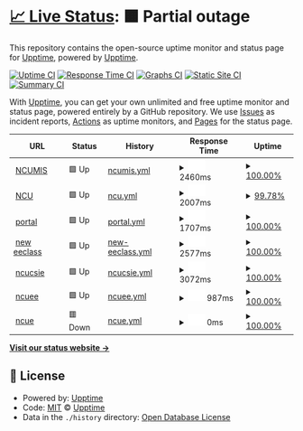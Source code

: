 # [📈 Live Status](https://demo.upptime.js.org): <!--live status--> **🟧 Partial outage**

This repository contains the open-source uptime monitor and status page for [Upptime](https://upptime.js.org), powered by [Upptime](https://github.com/upptime/upptime).

[![Uptime CI](https://github.com/upptime/upptime/workflows/Uptime%20CI/badge.svg)](https://github.com/upptime/upptime/actions?query=workflow%3A%22Uptime+CI%22)
[![Response Time CI](https://github.com/upptime/upptime/workflows/Response%20Time%20CI/badge.svg)](https://github.com/upptime/upptime/actions?query=workflow%3A%22Response+Time+CI%22)
[![Graphs CI](https://github.com/upptime/upptime/workflows/Graphs%20CI/badge.svg)](https://github.com/upptime/upptime/actions?query=workflow%3A%22Graphs+CI%22)
[![Static Site CI](https://github.com/upptime/upptime/workflows/Static%20Site%20CI/badge.svg)](https://github.com/upptime/upptime/actions?query=workflow%3A%22Static+Site+CI%22)
[![Summary CI](https://github.com/upptime/upptime/workflows/Summary%20CI/badge.svg)](https://github.com/upptime/upptime/actions?query=workflow%3A%22Summary+CI%22)

With [Upptime](https://upptime.js.org), you can get your own unlimited and free uptime monitor and status page, powered entirely by a GitHub repository. We use [Issues](https://github.com/upptime/upptime/issues) as incident reports, [Actions](https://github.com/upptime/upptime/actions) as uptime monitors, and [Pages](https://demo.upptime.js.org) for the status page.

<!--start: status pages-->
<!-- This summary is generated by Upptime (https://github.com/upptime/upptime) -->
<!-- Do not edit this manually, your changes will be overwritten -->
<!-- prettier-ignore -->
| URL | Status | History | Response Time | Uptime |
| --- | ------ | ------- | ------------- | ------ |
| <img alt="" src="https://favicons.githubusercontent.com/im.mgt.ncu.edu.tw" height="13"> [NCUMIS](https://im.mgt.ncu.edu.tw/) | 🟩 Up | [ncumis.yml](https://github.com/zeroannnn/bdcfinal/commits/HEAD/history/ncumis.yml) | <details><summary><img alt="Response time graph" src="./graphs/ncumis/response-time-week.png" height="20"> 2460ms</summary><br><a href="https://demo.upptime.js.org/history/ncumis"><img alt="Response time 2603" src="https://img.shields.io/endpoint?url=https%3A%2F%2Fraw.githubusercontent.com%2Fzeroannnn%2Fbdcfinal%2FHEAD%2Fapi%2Fncumis%2Fresponse-time.json"></a><br><a href="https://demo.upptime.js.org/history/ncumis"><img alt="24-hour response time 2283" src="https://img.shields.io/endpoint?url=https%3A%2F%2Fraw.githubusercontent.com%2Fzeroannnn%2Fbdcfinal%2FHEAD%2Fapi%2Fncumis%2Fresponse-time-day.json"></a><br><a href="https://demo.upptime.js.org/history/ncumis"><img alt="7-day response time 2460" src="https://img.shields.io/endpoint?url=https%3A%2F%2Fraw.githubusercontent.com%2Fzeroannnn%2Fbdcfinal%2FHEAD%2Fapi%2Fncumis%2Fresponse-time-week.json"></a><br><a href="https://demo.upptime.js.org/history/ncumis"><img alt="30-day response time 2603" src="https://img.shields.io/endpoint?url=https%3A%2F%2Fraw.githubusercontent.com%2Fzeroannnn%2Fbdcfinal%2FHEAD%2Fapi%2Fncumis%2Fresponse-time-month.json"></a><br><a href="https://demo.upptime.js.org/history/ncumis"><img alt="1-year response time 2603" src="https://img.shields.io/endpoint?url=https%3A%2F%2Fraw.githubusercontent.com%2Fzeroannnn%2Fbdcfinal%2FHEAD%2Fapi%2Fncumis%2Fresponse-time-year.json"></a></details> | <details><summary><a href="https://demo.upptime.js.org/history/ncumis">100.00%</a></summary><a href="https://demo.upptime.js.org/history/ncumis"><img alt="All-time uptime 100.00%" src="https://img.shields.io/endpoint?url=https%3A%2F%2Fraw.githubusercontent.com%2Fzeroannnn%2Fbdcfinal%2FHEAD%2Fapi%2Fncumis%2Fuptime.json"></a><br><a href="https://demo.upptime.js.org/history/ncumis"><img alt="24-hour uptime 100.00%" src="https://img.shields.io/endpoint?url=https%3A%2F%2Fraw.githubusercontent.com%2Fzeroannnn%2Fbdcfinal%2FHEAD%2Fapi%2Fncumis%2Fuptime-day.json"></a><br><a href="https://demo.upptime.js.org/history/ncumis"><img alt="7-day uptime 100.00%" src="https://img.shields.io/endpoint?url=https%3A%2F%2Fraw.githubusercontent.com%2Fzeroannnn%2Fbdcfinal%2FHEAD%2Fapi%2Fncumis%2Fuptime-week.json"></a><br><a href="https://demo.upptime.js.org/history/ncumis"><img alt="30-day uptime 100.00%" src="https://img.shields.io/endpoint?url=https%3A%2F%2Fraw.githubusercontent.com%2Fzeroannnn%2Fbdcfinal%2FHEAD%2Fapi%2Fncumis%2Fuptime-month.json"></a><br><a href="https://demo.upptime.js.org/history/ncumis"><img alt="1-year uptime 100.00%" src="https://img.shields.io/endpoint?url=https%3A%2F%2Fraw.githubusercontent.com%2Fzeroannnn%2Fbdcfinal%2FHEAD%2Fapi%2Fncumis%2Fuptime-year.json"></a></details>
| <img alt="" src="https://favicons.githubusercontent.com/www.ncu.edu.tw" height="13"> [NCU](https://www.ncu.edu.tw/tw/) | 🟩 Up | [ncu.yml](https://github.com/zeroannnn/bdcfinal/commits/HEAD/history/ncu.yml) | <details><summary><img alt="Response time graph" src="./graphs/ncu/response-time-week.png" height="20"> 2007ms</summary><br><a href="https://demo.upptime.js.org/history/ncu"><img alt="Response time 2388" src="https://img.shields.io/endpoint?url=https%3A%2F%2Fraw.githubusercontent.com%2Fzeroannnn%2Fbdcfinal%2FHEAD%2Fapi%2Fncu%2Fresponse-time.json"></a><br><a href="https://demo.upptime.js.org/history/ncu"><img alt="24-hour response time 1471" src="https://img.shields.io/endpoint?url=https%3A%2F%2Fraw.githubusercontent.com%2Fzeroannnn%2Fbdcfinal%2FHEAD%2Fapi%2Fncu%2Fresponse-time-day.json"></a><br><a href="https://demo.upptime.js.org/history/ncu"><img alt="7-day response time 2007" src="https://img.shields.io/endpoint?url=https%3A%2F%2Fraw.githubusercontent.com%2Fzeroannnn%2Fbdcfinal%2FHEAD%2Fapi%2Fncu%2Fresponse-time-week.json"></a><br><a href="https://demo.upptime.js.org/history/ncu"><img alt="30-day response time 2388" src="https://img.shields.io/endpoint?url=https%3A%2F%2Fraw.githubusercontent.com%2Fzeroannnn%2Fbdcfinal%2FHEAD%2Fapi%2Fncu%2Fresponse-time-month.json"></a><br><a href="https://demo.upptime.js.org/history/ncu"><img alt="1-year response time 2388" src="https://img.shields.io/endpoint?url=https%3A%2F%2Fraw.githubusercontent.com%2Fzeroannnn%2Fbdcfinal%2FHEAD%2Fapi%2Fncu%2Fresponse-time-year.json"></a></details> | <details><summary><a href="https://demo.upptime.js.org/history/ncu">99.78%</a></summary><a href="https://demo.upptime.js.org/history/ncu"><img alt="All-time uptime 99.90%" src="https://img.shields.io/endpoint?url=https%3A%2F%2Fraw.githubusercontent.com%2Fzeroannnn%2Fbdcfinal%2FHEAD%2Fapi%2Fncu%2Fuptime.json"></a><br><a href="https://demo.upptime.js.org/history/ncu"><img alt="24-hour uptime 100.00%" src="https://img.shields.io/endpoint?url=https%3A%2F%2Fraw.githubusercontent.com%2Fzeroannnn%2Fbdcfinal%2FHEAD%2Fapi%2Fncu%2Fuptime-day.json"></a><br><a href="https://demo.upptime.js.org/history/ncu"><img alt="7-day uptime 99.78%" src="https://img.shields.io/endpoint?url=https%3A%2F%2Fraw.githubusercontent.com%2Fzeroannnn%2Fbdcfinal%2FHEAD%2Fapi%2Fncu%2Fuptime-week.json"></a><br><a href="https://demo.upptime.js.org/history/ncu"><img alt="30-day uptime 99.90%" src="https://img.shields.io/endpoint?url=https%3A%2F%2Fraw.githubusercontent.com%2Fzeroannnn%2Fbdcfinal%2FHEAD%2Fapi%2Fncu%2Fuptime-month.json"></a><br><a href="https://demo.upptime.js.org/history/ncu"><img alt="1-year uptime 99.90%" src="https://img.shields.io/endpoint?url=https%3A%2F%2Fraw.githubusercontent.com%2Fzeroannnn%2Fbdcfinal%2FHEAD%2Fapi%2Fncu%2Fuptime-year.json"></a></details>
| <img alt="" src="https://favicons.githubusercontent.com/portal.ncu.edu.tw" height="13"> [portal](https://portal.ncu.edu.tw/login) | 🟩 Up | [portal.yml](https://github.com/zeroannnn/bdcfinal/commits/HEAD/history/portal.yml) | <details><summary><img alt="Response time graph" src="./graphs/portal/response-time-week.png" height="20"> 1707ms</summary><br><a href="https://demo.upptime.js.org/history/portal"><img alt="Response time 1770" src="https://img.shields.io/endpoint?url=https%3A%2F%2Fraw.githubusercontent.com%2Fzeroannnn%2Fbdcfinal%2FHEAD%2Fapi%2Fportal%2Fresponse-time.json"></a><br><a href="https://demo.upptime.js.org/history/portal"><img alt="24-hour response time 1797" src="https://img.shields.io/endpoint?url=https%3A%2F%2Fraw.githubusercontent.com%2Fzeroannnn%2Fbdcfinal%2FHEAD%2Fapi%2Fportal%2Fresponse-time-day.json"></a><br><a href="https://demo.upptime.js.org/history/portal"><img alt="7-day response time 1707" src="https://img.shields.io/endpoint?url=https%3A%2F%2Fraw.githubusercontent.com%2Fzeroannnn%2Fbdcfinal%2FHEAD%2Fapi%2Fportal%2Fresponse-time-week.json"></a><br><a href="https://demo.upptime.js.org/history/portal"><img alt="30-day response time 1770" src="https://img.shields.io/endpoint?url=https%3A%2F%2Fraw.githubusercontent.com%2Fzeroannnn%2Fbdcfinal%2FHEAD%2Fapi%2Fportal%2Fresponse-time-month.json"></a><br><a href="https://demo.upptime.js.org/history/portal"><img alt="1-year response time 1770" src="https://img.shields.io/endpoint?url=https%3A%2F%2Fraw.githubusercontent.com%2Fzeroannnn%2Fbdcfinal%2FHEAD%2Fapi%2Fportal%2Fresponse-time-year.json"></a></details> | <details><summary><a href="https://demo.upptime.js.org/history/portal">100.00%</a></summary><a href="https://demo.upptime.js.org/history/portal"><img alt="All-time uptime 99.83%" src="https://img.shields.io/endpoint?url=https%3A%2F%2Fraw.githubusercontent.com%2Fzeroannnn%2Fbdcfinal%2FHEAD%2Fapi%2Fportal%2Fuptime.json"></a><br><a href="https://demo.upptime.js.org/history/portal"><img alt="24-hour uptime 100.00%" src="https://img.shields.io/endpoint?url=https%3A%2F%2Fraw.githubusercontent.com%2Fzeroannnn%2Fbdcfinal%2FHEAD%2Fapi%2Fportal%2Fuptime-day.json"></a><br><a href="https://demo.upptime.js.org/history/portal"><img alt="7-day uptime 100.00%" src="https://img.shields.io/endpoint?url=https%3A%2F%2Fraw.githubusercontent.com%2Fzeroannnn%2Fbdcfinal%2FHEAD%2Fapi%2Fportal%2Fuptime-week.json"></a><br><a href="https://demo.upptime.js.org/history/portal"><img alt="30-day uptime 99.83%" src="https://img.shields.io/endpoint?url=https%3A%2F%2Fraw.githubusercontent.com%2Fzeroannnn%2Fbdcfinal%2FHEAD%2Fapi%2Fportal%2Fuptime-month.json"></a><br><a href="https://demo.upptime.js.org/history/portal"><img alt="1-year uptime 99.83%" src="https://img.shields.io/endpoint?url=https%3A%2F%2Fraw.githubusercontent.com%2Fzeroannnn%2Fbdcfinal%2FHEAD%2Fapi%2Fportal%2Fuptime-year.json"></a></details>
| <img alt="" src="https://favicons.githubusercontent.com/ncueeclass.ncu.edu.tw" height="13"> [new eeclass](https://ncueeclass.ncu.edu.tw/) | 🟩 Up | [new-eeclass.yml](https://github.com/zeroannnn/bdcfinal/commits/HEAD/history/new-eeclass.yml) | <details><summary><img alt="Response time graph" src="./graphs/new-eeclass/response-time-week.png" height="20"> 2577ms</summary><br><a href="https://demo.upptime.js.org/history/new-eeclass"><img alt="Response time 2173" src="https://img.shields.io/endpoint?url=https%3A%2F%2Fraw.githubusercontent.com%2Fzeroannnn%2Fbdcfinal%2FHEAD%2Fapi%2Fnew-eeclass%2Fresponse-time.json"></a><br><a href="https://demo.upptime.js.org/history/new-eeclass"><img alt="24-hour response time 1926" src="https://img.shields.io/endpoint?url=https%3A%2F%2Fraw.githubusercontent.com%2Fzeroannnn%2Fbdcfinal%2FHEAD%2Fapi%2Fnew-eeclass%2Fresponse-time-day.json"></a><br><a href="https://demo.upptime.js.org/history/new-eeclass"><img alt="7-day response time 2577" src="https://img.shields.io/endpoint?url=https%3A%2F%2Fraw.githubusercontent.com%2Fzeroannnn%2Fbdcfinal%2FHEAD%2Fapi%2Fnew-eeclass%2Fresponse-time-week.json"></a><br><a href="https://demo.upptime.js.org/history/new-eeclass"><img alt="30-day response time 2173" src="https://img.shields.io/endpoint?url=https%3A%2F%2Fraw.githubusercontent.com%2Fzeroannnn%2Fbdcfinal%2FHEAD%2Fapi%2Fnew-eeclass%2Fresponse-time-month.json"></a><br><a href="https://demo.upptime.js.org/history/new-eeclass"><img alt="1-year response time 2173" src="https://img.shields.io/endpoint?url=https%3A%2F%2Fraw.githubusercontent.com%2Fzeroannnn%2Fbdcfinal%2FHEAD%2Fapi%2Fnew-eeclass%2Fresponse-time-year.json"></a></details> | <details><summary><a href="https://demo.upptime.js.org/history/new-eeclass">100.00%</a></summary><a href="https://demo.upptime.js.org/history/new-eeclass"><img alt="All-time uptime 99.66%" src="https://img.shields.io/endpoint?url=https%3A%2F%2Fraw.githubusercontent.com%2Fzeroannnn%2Fbdcfinal%2FHEAD%2Fapi%2Fnew-eeclass%2Fuptime.json"></a><br><a href="https://demo.upptime.js.org/history/new-eeclass"><img alt="24-hour uptime 100.00%" src="https://img.shields.io/endpoint?url=https%3A%2F%2Fraw.githubusercontent.com%2Fzeroannnn%2Fbdcfinal%2FHEAD%2Fapi%2Fnew-eeclass%2Fuptime-day.json"></a><br><a href="https://demo.upptime.js.org/history/new-eeclass"><img alt="7-day uptime 100.00%" src="https://img.shields.io/endpoint?url=https%3A%2F%2Fraw.githubusercontent.com%2Fzeroannnn%2Fbdcfinal%2FHEAD%2Fapi%2Fnew-eeclass%2Fuptime-week.json"></a><br><a href="https://demo.upptime.js.org/history/new-eeclass"><img alt="30-day uptime 99.66%" src="https://img.shields.io/endpoint?url=https%3A%2F%2Fraw.githubusercontent.com%2Fzeroannnn%2Fbdcfinal%2FHEAD%2Fapi%2Fnew-eeclass%2Fuptime-month.json"></a><br><a href="https://demo.upptime.js.org/history/new-eeclass"><img alt="1-year uptime 99.66%" src="https://img.shields.io/endpoint?url=https%3A%2F%2Fraw.githubusercontent.com%2Fzeroannnn%2Fbdcfinal%2FHEAD%2Fapi%2Fnew-eeclass%2Fuptime-year.json"></a></details>
| <img alt="" src="https://favicons.githubusercontent.com/www.csie.ncu.edu.tw" height="13"> [ncucsie](https://www.csie.ncu.edu.tw/) | 🟩 Up | [ncucsie.yml](https://github.com/zeroannnn/bdcfinal/commits/HEAD/history/ncucsie.yml) | <details><summary><img alt="Response time graph" src="./graphs/ncucsie/response-time-week.png" height="20"> 3072ms</summary><br><a href="https://demo.upptime.js.org/history/ncucsie"><img alt="Response time 3501" src="https://img.shields.io/endpoint?url=https%3A%2F%2Fraw.githubusercontent.com%2Fzeroannnn%2Fbdcfinal%2FHEAD%2Fapi%2Fncucsie%2Fresponse-time.json"></a><br><a href="https://demo.upptime.js.org/history/ncucsie"><img alt="24-hour response time 3539" src="https://img.shields.io/endpoint?url=https%3A%2F%2Fraw.githubusercontent.com%2Fzeroannnn%2Fbdcfinal%2FHEAD%2Fapi%2Fncucsie%2Fresponse-time-day.json"></a><br><a href="https://demo.upptime.js.org/history/ncucsie"><img alt="7-day response time 3072" src="https://img.shields.io/endpoint?url=https%3A%2F%2Fraw.githubusercontent.com%2Fzeroannnn%2Fbdcfinal%2FHEAD%2Fapi%2Fncucsie%2Fresponse-time-week.json"></a><br><a href="https://demo.upptime.js.org/history/ncucsie"><img alt="30-day response time 3501" src="https://img.shields.io/endpoint?url=https%3A%2F%2Fraw.githubusercontent.com%2Fzeroannnn%2Fbdcfinal%2FHEAD%2Fapi%2Fncucsie%2Fresponse-time-month.json"></a><br><a href="https://demo.upptime.js.org/history/ncucsie"><img alt="1-year response time 3501" src="https://img.shields.io/endpoint?url=https%3A%2F%2Fraw.githubusercontent.com%2Fzeroannnn%2Fbdcfinal%2FHEAD%2Fapi%2Fncucsie%2Fresponse-time-year.json"></a></details> | <details><summary><a href="https://demo.upptime.js.org/history/ncucsie">100.00%</a></summary><a href="https://demo.upptime.js.org/history/ncucsie"><img alt="All-time uptime 100.00%" src="https://img.shields.io/endpoint?url=https%3A%2F%2Fraw.githubusercontent.com%2Fzeroannnn%2Fbdcfinal%2FHEAD%2Fapi%2Fncucsie%2Fuptime.json"></a><br><a href="https://demo.upptime.js.org/history/ncucsie"><img alt="24-hour uptime 100.00%" src="https://img.shields.io/endpoint?url=https%3A%2F%2Fraw.githubusercontent.com%2Fzeroannnn%2Fbdcfinal%2FHEAD%2Fapi%2Fncucsie%2Fuptime-day.json"></a><br><a href="https://demo.upptime.js.org/history/ncucsie"><img alt="7-day uptime 100.00%" src="https://img.shields.io/endpoint?url=https%3A%2F%2Fraw.githubusercontent.com%2Fzeroannnn%2Fbdcfinal%2FHEAD%2Fapi%2Fncucsie%2Fuptime-week.json"></a><br><a href="https://demo.upptime.js.org/history/ncucsie"><img alt="30-day uptime 100.00%" src="https://img.shields.io/endpoint?url=https%3A%2F%2Fraw.githubusercontent.com%2Fzeroannnn%2Fbdcfinal%2FHEAD%2Fapi%2Fncucsie%2Fuptime-month.json"></a><br><a href="https://demo.upptime.js.org/history/ncucsie"><img alt="1-year uptime 100.00%" src="https://img.shields.io/endpoint?url=https%3A%2F%2Fraw.githubusercontent.com%2Fzeroannnn%2Fbdcfinal%2FHEAD%2Fapi%2Fncucsie%2Fuptime-year.json"></a></details>
| <img alt="" src="https://favicons.githubusercontent.com/www2.ee.ncu.edu.tw" height="13"> [ncuee](http://www2.ee.ncu.edu.tw/) | 🟩 Up | [ncuee.yml](https://github.com/zeroannnn/bdcfinal/commits/HEAD/history/ncuee.yml) | <details><summary><img alt="Response time graph" src="./graphs/ncuee/response-time-week.png" height="20"> 987ms</summary><br><a href="https://demo.upptime.js.org/history/ncuee"><img alt="Response time 1004" src="https://img.shields.io/endpoint?url=https%3A%2F%2Fraw.githubusercontent.com%2Fzeroannnn%2Fbdcfinal%2FHEAD%2Fapi%2Fncuee%2Fresponse-time.json"></a><br><a href="https://demo.upptime.js.org/history/ncuee"><img alt="24-hour response time 675" src="https://img.shields.io/endpoint?url=https%3A%2F%2Fraw.githubusercontent.com%2Fzeroannnn%2Fbdcfinal%2FHEAD%2Fapi%2Fncuee%2Fresponse-time-day.json"></a><br><a href="https://demo.upptime.js.org/history/ncuee"><img alt="7-day response time 987" src="https://img.shields.io/endpoint?url=https%3A%2F%2Fraw.githubusercontent.com%2Fzeroannnn%2Fbdcfinal%2FHEAD%2Fapi%2Fncuee%2Fresponse-time-week.json"></a><br><a href="https://demo.upptime.js.org/history/ncuee"><img alt="30-day response time 1004" src="https://img.shields.io/endpoint?url=https%3A%2F%2Fraw.githubusercontent.com%2Fzeroannnn%2Fbdcfinal%2FHEAD%2Fapi%2Fncuee%2Fresponse-time-month.json"></a><br><a href="https://demo.upptime.js.org/history/ncuee"><img alt="1-year response time 1004" src="https://img.shields.io/endpoint?url=https%3A%2F%2Fraw.githubusercontent.com%2Fzeroannnn%2Fbdcfinal%2FHEAD%2Fapi%2Fncuee%2Fresponse-time-year.json"></a></details> | <details><summary><a href="https://demo.upptime.js.org/history/ncuee">100.00%</a></summary><a href="https://demo.upptime.js.org/history/ncuee"><img alt="All-time uptime 100.00%" src="https://img.shields.io/endpoint?url=https%3A%2F%2Fraw.githubusercontent.com%2Fzeroannnn%2Fbdcfinal%2FHEAD%2Fapi%2Fncuee%2Fuptime.json"></a><br><a href="https://demo.upptime.js.org/history/ncuee"><img alt="24-hour uptime 100.00%" src="https://img.shields.io/endpoint?url=https%3A%2F%2Fraw.githubusercontent.com%2Fzeroannnn%2Fbdcfinal%2FHEAD%2Fapi%2Fncuee%2Fuptime-day.json"></a><br><a href="https://demo.upptime.js.org/history/ncuee"><img alt="7-day uptime 100.00%" src="https://img.shields.io/endpoint?url=https%3A%2F%2Fraw.githubusercontent.com%2Fzeroannnn%2Fbdcfinal%2FHEAD%2Fapi%2Fncuee%2Fuptime-week.json"></a><br><a href="https://demo.upptime.js.org/history/ncuee"><img alt="30-day uptime 100.00%" src="https://img.shields.io/endpoint?url=https%3A%2F%2Fraw.githubusercontent.com%2Fzeroannnn%2Fbdcfinal%2FHEAD%2Fapi%2Fncuee%2Fuptime-month.json"></a><br><a href="https://demo.upptime.js.org/history/ncuee"><img alt="1-year uptime 100.00%" src="https://img.shields.io/endpoint?url=https%3A%2F%2Fraw.githubusercontent.com%2Fzeroannnn%2Fbdcfinal%2FHEAD%2Fapi%2Fncuee%2Fuptime-year.json"></a></details>
| <img alt="" src="https://favicons.githubusercontent.com/engli.ncu.edu.tw" height="13"> [ncue](https://engli.ncu.edu.tw/) | 🟥 Down | [ncue.yml](https://github.com/zeroannnn/bdcfinal/commits/HEAD/history/ncue.yml) | <details><summary><img alt="Response time graph" src="./graphs/ncue/response-time-week.png" height="20"> 0ms</summary><br><a href="https://demo.upptime.js.org/history/ncue"><img alt="Response time 0" src="https://img.shields.io/endpoint?url=https%3A%2F%2Fraw.githubusercontent.com%2Fzeroannnn%2Fbdcfinal%2FHEAD%2Fapi%2Fncue%2Fresponse-time.json"></a><br><a href="https://demo.upptime.js.org/history/ncue"><img alt="24-hour response time 0" src="https://img.shields.io/endpoint?url=https%3A%2F%2Fraw.githubusercontent.com%2Fzeroannnn%2Fbdcfinal%2FHEAD%2Fapi%2Fncue%2Fresponse-time-day.json"></a><br><a href="https://demo.upptime.js.org/history/ncue"><img alt="7-day response time 0" src="https://img.shields.io/endpoint?url=https%3A%2F%2Fraw.githubusercontent.com%2Fzeroannnn%2Fbdcfinal%2FHEAD%2Fapi%2Fncue%2Fresponse-time-week.json"></a><br><a href="https://demo.upptime.js.org/history/ncue"><img alt="30-day response time 0" src="https://img.shields.io/endpoint?url=https%3A%2F%2Fraw.githubusercontent.com%2Fzeroannnn%2Fbdcfinal%2FHEAD%2Fapi%2Fncue%2Fresponse-time-month.json"></a><br><a href="https://demo.upptime.js.org/history/ncue"><img alt="1-year response time 0" src="https://img.shields.io/endpoint?url=https%3A%2F%2Fraw.githubusercontent.com%2Fzeroannnn%2Fbdcfinal%2FHEAD%2Fapi%2Fncue%2Fresponse-time-year.json"></a></details> | <details><summary><a href="https://demo.upptime.js.org/history/ncue">100.00%</a></summary><a href="https://demo.upptime.js.org/history/ncue"><img alt="All-time uptime 100.00%" src="https://img.shields.io/endpoint?url=https%3A%2F%2Fraw.githubusercontent.com%2Fzeroannnn%2Fbdcfinal%2FHEAD%2Fapi%2Fncue%2Fuptime.json"></a><br><a href="https://demo.upptime.js.org/history/ncue"><img alt="24-hour uptime 100.00%" src="https://img.shields.io/endpoint?url=https%3A%2F%2Fraw.githubusercontent.com%2Fzeroannnn%2Fbdcfinal%2FHEAD%2Fapi%2Fncue%2Fuptime-day.json"></a><br><a href="https://demo.upptime.js.org/history/ncue"><img alt="7-day uptime 100.00%" src="https://img.shields.io/endpoint?url=https%3A%2F%2Fraw.githubusercontent.com%2Fzeroannnn%2Fbdcfinal%2FHEAD%2Fapi%2Fncue%2Fuptime-week.json"></a><br><a href="https://demo.upptime.js.org/history/ncue"><img alt="30-day uptime 100.00%" src="https://img.shields.io/endpoint?url=https%3A%2F%2Fraw.githubusercontent.com%2Fzeroannnn%2Fbdcfinal%2FHEAD%2Fapi%2Fncue%2Fuptime-month.json"></a><br><a href="https://demo.upptime.js.org/history/ncue"><img alt="1-year uptime 100.00%" src="https://img.shields.io/endpoint?url=https%3A%2F%2Fraw.githubusercontent.com%2Fzeroannnn%2Fbdcfinal%2FHEAD%2Fapi%2Fncue%2Fuptime-year.json"></a></details>

<!--end: status pages-->

[**Visit our status website →**](https://demo.upptime.js.org)

## 📄 License

- Powered by: [Upptime](https://github.com/upptime/upptime)
- Code: [MIT](./LICENSE) © [Upptime](https://upptime.js.org)
- Data in the `./history` directory: [Open Database License](https://opendatacommons.org/licenses/odbl/1-0/)
